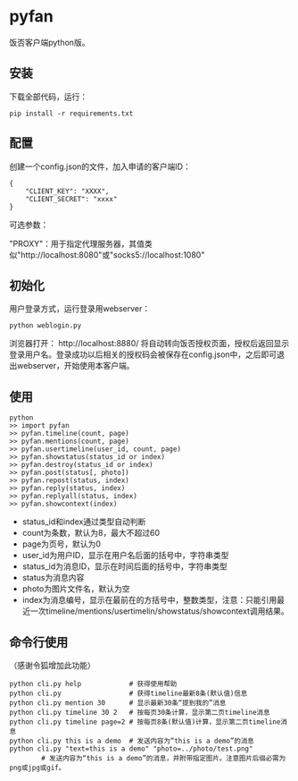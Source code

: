# pyfan

饭否客户端python版。

## 安装

下载全部代码，运行：

    pip install -r requirements.txt

## 配置

创建一个config.json的文件，加入申请的客户端ID：

    {
        "CLIENT_KEY": "XXXX",
        "CLIENT_SECRET": "xxxx"
    }

可选参数：

"PROXY"：用于指定代理服务器，其值类似"http://localhost:8080"或"socks5://localhost:1080"

## 初始化

用户登录方式，运行登录用webserver：

    python weblogin.py

浏览器打开： http://localhost:8880/ 将自动转向饭否授权页面，授权后返回显示登录用户名。登录成功以后相关的授权码会被保存在config.json中，之后即可退出webserver，开始使用本客户端。

## 使用

    python
    >> import pyfan
    >> pyfan.timeline(count, page)
    >> pyfan.mentions(count, page)
    >> pyfan.usertimeline(user_id, count, page)
    >> pyfan.showstatus(status_id or index)
    >> pyfan.destroy(status_id or index)
    >> pyfan.post(status[, photo])
    >> pyfan.repost(status, index)
    >> pyfan.reply(status, index)
    >> pyfan.replyall(status, index)
    >> pyfan.showcontext(index)

* status_id和index通过类型自动判断
* count为条数，默认为8，最大不超过60
* page为页号，默认为0
* user_id为用户ID，显示在用户名后面的括号中，字符串类型
* status_id为消息ID，显示在时间后面的括号中，字符串类型
* status为消息内容
* photo为图片文件名，默认为空
* index为消息编号，显示在最前在的方括号中，整数类型，注意：只能引用最近一次timeline/mentions/usertimelin/showstatus/showcontext调用结果。

## 命令行使用

（感谢令狐增加此功能）

    python cli.py help            # 获得使用帮助
    python cli.py                 # 获得timeline最新8条(默认值)信息
    python cli.py mention 30      # 显示最新30条“提到我的”消息
    python cli.py timeline 30 2   # 按每页30条计算，显示第二页timeline消息
    python cli.py timeline page=2 # 按每页8条(默认值)计算，显示第二页timeline消息
    python cli.py this is a demo  # 发送内容为“this is a demo”的消息
    python cli.py "text=this is a demo" "photo=../photo/test.png"  
            # 发送内容为“this is a demo”的消息，并附带指定图片。注意图片后缀必需为png或jpg或gif。
